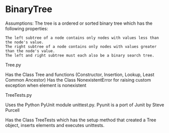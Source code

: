 BinaryTree
==========

Assumptions: The tree is a ordered or sorted binary tree which has the following properties:

    The left subtree of a node contains only nodes with values less than the node's value.
    The right subtree of a node contains only nodes with values greater than the node's value.
    The left and right subtree must each also be a binary search tree.


Tree.py 

Has the Class Tree and functions (Constructor, Insertion, Lookup, Least Common Ancestor)
Has the Class NonexistentError for raising custom exception when element is nonexistent

TreeTests.py

Uses the Python PyUnit module unittest.py. Pyunit is a port of Junit by Steve Purcell

Has the Class TreeTests which has the setup method that created a Tree object, inserts elements and executes unittests.

